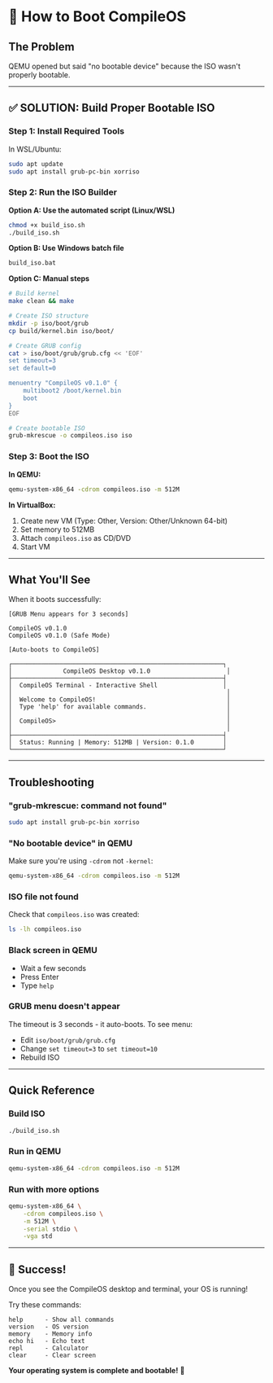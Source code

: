 # 🚀 How to Boot CompileOS

## The Problem

QEMU opened but said "no bootable device" because the ISO wasn't properly bootable.

---

## ✅ SOLUTION: Build Proper Bootable ISO

### Step 1: Install Required Tools

In WSL/Ubuntu:
```bash
sudo apt update
sudo apt install grub-pc-bin xorriso
```

### Step 2: Run the ISO Builder

**Option A: Use the automated script (Linux/WSL)**
```bash
chmod +x build_iso.sh
./build_iso.sh
```

**Option B: Use Windows batch file**
```cmd
build_iso.bat
```

**Option C: Manual steps**
```bash
# Build kernel
make clean && make

# Create ISO structure
mkdir -p iso/boot/grub
cp build/kernel.bin iso/boot/

# Create GRUB config
cat > iso/boot/grub/grub.cfg << 'EOF'
set timeout=3
set default=0

menuentry "CompileOS v0.1.0" {
    multiboot2 /boot/kernel.bin
    boot
}
EOF

# Create bootable ISO
grub-mkrescue -o compileos.iso iso
```

### Step 3: Boot the ISO

**In QEMU:**
```bash
qemu-system-x86_64 -cdrom compileos.iso -m 512M
```

**In VirtualBox:**
1. Create new VM (Type: Other, Version: Other/Unknown 64-bit)
2. Set memory to 512MB
3. Attach `compileos.iso` as CD/DVD
4. Start VM

---

## What You'll See

When it boots successfully:

```
[GRUB Menu appears for 3 seconds]

CompileOS v0.1.0
CompileOS v0.1.0 (Safe Mode)

[Auto-boots to CompileOS]

┌──────────────────────────────────────────────────────────┐
│              CompileOS Desktop v0.1.0                     │
├──────────────────────────────────────────────────────────┤
│  CompileOS Terminal - Interactive Shell                  │
│                                                           │
│  Welcome to CompileOS!                                    │
│  Type 'help' for available commands.                      │
│                                                           │
│  CompileOS>                                               │
│                                                           │
├──────────────────────────────────────────────────────────┤
│  Status: Running | Memory: 512MB | Version: 0.1.0        │
└──────────────────────────────────────────────────────────┘
```

---

## Troubleshooting

### "grub-mkrescue: command not found"
```bash
sudo apt install grub-pc-bin xorriso
```

### "No bootable device" in QEMU
Make sure you're using `-cdrom` not `-kernel`:
```bash
qemu-system-x86_64 -cdrom compileos.iso -m 512M
```

### ISO file not found
Check that `compileos.iso` was created:
```bash
ls -lh compileos.iso
```

### Black screen in QEMU
- Wait a few seconds
- Press Enter
- Type `help`

### GRUB menu doesn't appear
The timeout is 3 seconds - it auto-boots. To see menu:
- Edit `iso/boot/grub/grub.cfg`
- Change `set timeout=3` to `set timeout=10`
- Rebuild ISO

---

## Quick Reference

### Build ISO
```bash
./build_iso.sh
```

### Run in QEMU
```bash
qemu-system-x86_64 -cdrom compileos.iso -m 512M
```

### Run with more options
```bash
qemu-system-x86_64 \
    -cdrom compileos.iso \
    -m 512M \
    -serial stdio \
    -vga std
```

---

## 🎉 Success!

Once you see the CompileOS desktop and terminal, your OS is running!

Try these commands:
```
help      - Show all commands
version   - OS version
memory    - Memory info
echo hi   - Echo text
repl      - Calculator
clear     - Clear screen
```

**Your operating system is complete and bootable!** 🚀
